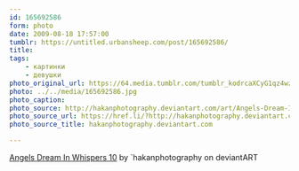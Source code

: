 ```yaml
---
id: 165692586
form: photo
date: 2009-08-18 17:57:00
tumblr: https://untitled.urbansheep.com/post/165692586/
title:
tags:
    - картинки
    - девушки
photo_original_url: https://64.media.tumblr.com/tumblr_kodrcaXCyG1qz4wzio1_1280.jpg
photo: ../../media/165692586.jpg
photo_caption:
photo_source: http://hakanphotography.deviantart.com/art/Angels-Dream-In-Whispers-10-110896446
photo_source_url: https://href.li/?http://hakanphotography.deviantart.com/art/Angels-Dream-In-Whispers-10-110896446
photo_source_title: hakanphotography.deviantart.com

---
```


<p><a href="http://hakanphotography.deviantart.com/art/Angels-Dream-In-Whispers-10-110896446">Angels Dream In Whispers 10</a> by `hakanphotography on deviantART</p>
